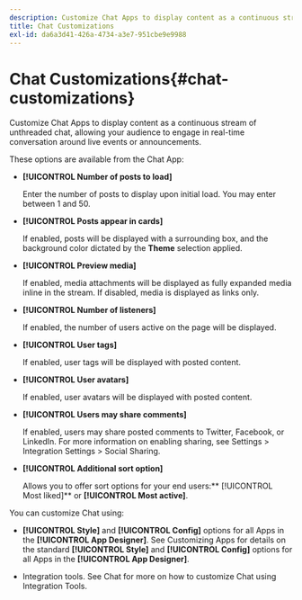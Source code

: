 ```yaml
---
description: Customize Chat Apps to display content as a continuous stream of unthreaded chat, allowing your audience to engage in real-time conversation around live events or announcements.
title: Chat Customizations
exl-id: da6a3d41-426a-4734-a3e7-951cbe9e9988
---
```

# Chat Customizations{#chat-customizations}

Customize Chat Apps to display content as a continuous stream of unthreaded chat, allowing your audience to engage in real-time conversation around live events or announcements.



These options are available from the Chat App:

* **[!UICONTROL Number of posts to load]**

  Enter the number of posts to display upon initial load. You may enter between 1 and 50.

* **[!UICONTROL Posts appear in cards]**

  If enabled, posts will be displayed with a surrounding box, and the background color dictated by the **Theme** selection applied.

* **[!UICONTROL Preview media]**

  If enabled, media attachments will be displayed as fully expanded media inline in the stream. If disabled, media is displayed as links only.

* **[!UICONTROL Number of listeners]**

  If enabled, the number of users active on the page will be displayed.

* **[!UICONTROL User tags]**

  If enabled, user tags will be displayed with posted content.

* **[!UICONTROL User avatars]**

  If enabled, user avatars will be displayed with posted content.

* **[!UICONTROL Users may share comments]**

  If enabled, users may share posted comments to Twitter, Facebook, or LinkedIn. For more information on enabling sharing, see Settings > Integration Settings > Social Sharing.

* **[!UICONTROL Additional sort option]**

  Allows you to offer sort options for your end users:** [!UICONTROL Most liked]** or **[!UICONTROL Most active]**.

You can customize Chat using:

* **[!UICONTROL Style]** and **[!UICONTROL Config]** options for all Apps in the **[!UICONTROL App Designer]**. See Customizing Apps for details on the standard **[!UICONTROL Style]** and **[!UICONTROL Config]** options for all Apps in the **[!UICONTROL App Designer]**.

* Integration tools. See Chat for more on how to customize Chat using Integration Tools.
